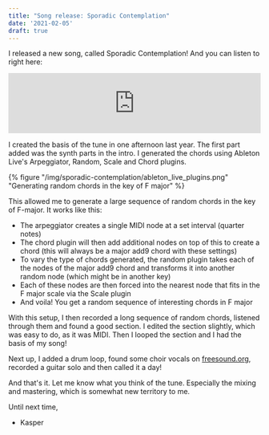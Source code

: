 ```yaml
---
title: "Song release: Sporadic Contemplation"
date: '2021-02-05'
draft: true
---
```


I released a new song, called Sporadic Contemplation!
And you can listen to right here:

<iframe style="border: 0; width: 100%; height: 120px;" src="https://bandcamp.com/EmbeddedPlayer/track=3842209562/size=large/bgcol=ffffff/linkcol=7137dc/tracklist=false/artwork=small/transparent=true/" seamless><a href="https://kadiba.bandcamp.com/track/sporadic-contemplation">Sporadic Contemplation by Kadiba</a></iframe>

I created the basis of the tune in one afternoon last year.
The first part added was the synth parts in the intro.
I generated the chords using Ableton Live's Arpeggiator, Random, Scale
and Chord plugins.

{% figure "/img/sporadic-contemplation/ableton_live_plugins.png" "Generating random chords in the key of F major" %}

This allowed me to generate a large sequence of random chords in the key of
F-major.
It works like this:
- The arpeggiator creates a single MIDI node at a set interval (quarter notes)
- The chord plugin will then add additional nodes on top of this to create a
chord (this will always be a major add9 chord with these settings)
- To vary the type of chords generated, the random plugin takes each of the
  nodes of the major add9 chord and transforms it into another random node
  (which might be in another key)
- Each of these nodes are then forced into the nearest node that fits in the F
  major scale via the Scale plugin
- And voila! You get a random sequence of interesting chords in F major

With this setup, I then recorded a long sequence of random chords, listened
through them and found a good section.
I edited the section slightly, which was easy to do, as it was MIDI.
Then I looped the section and I had the basis of my song!

Next up, I added a drum loop, found some choir vocals on
[freesound.org](https://www.freesound.org), recorded a guitar solo and then called it a day!

And that's it. Let me know what you think of the tune. Especially the mixing and
mastering, which is somewhat new territory to me.

Until next time,
- Kasper
